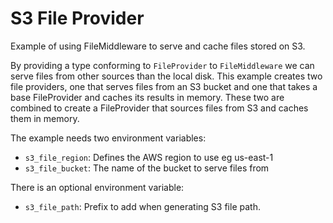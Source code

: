 # S3 File Provider

Example of using FileMiddleware to serve and cache files stored on S3.

By providing a type conforming to `FileProvider` to `FileMiddleware` we can serve files from other sources than the local disk. This example creates two file providers, one that serves files from an S3 bucket and one that takes a base FileProvider and caches its results in memory. These two are combined to create a FileProvider that sources files from S3 and caches them in memory.

The example needs two environment variables: 
- `s3_file_region`: Defines the AWS region to use eg us-east-1
- `s3_file_bucket`: The name of the bucket to serve files from

There is an optional environment variable:
- `s3_file_path`: Prefix to add when generating S3 file path.